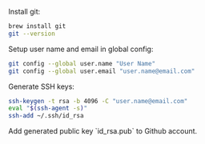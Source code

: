 Install git:

```bash
brew install git
git --version
```

Setup user name and email in global config:

```bash
git config --global user.name "User Name"
git config --global user.email "user.name@email.com"
```

Generate SSH keys:

```bash
ssh-keygen -t rsa -b 4096 -C "user.name@email.com"
eval "$(ssh-agent -s)"
ssh-add ~/.ssh/id_rsa
```

Add generated public key \`id\_rsa.pub\` to Github account.


